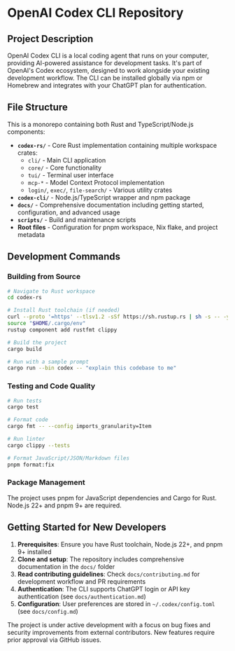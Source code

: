 # OpenAI Codex CLI Repository

## Project Description

OpenAI Codex CLI is a local coding agent that runs on your computer, providing AI-powered assistance for development tasks. It's part of OpenAI's Codex ecosystem, designed to work alongside your existing development workflow. The CLI can be installed globally via npm or Homebrew and integrates with your ChatGPT plan for authentication.

## File Structure

This is a monorepo containing both Rust and TypeScript/Node.js components:

- **`codex-rs/`** - Core Rust implementation containing multiple workspace crates:
  - `cli/` - Main CLI application
  - `core/` - Core functionality
  - `tui/` - Terminal user interface
  - `mcp-*` - Model Context Protocol implementation
  - `login/`, `exec/`, `file-search/` - Various utility crates
- **`codex-cli/`** - Node.js/TypeScript wrapper and npm package
- **`docs/`** - Comprehensive documentation including getting started, configuration, and advanced usage
- **`scripts/`** - Build and maintenance scripts
- **Root files** - Configuration for pnpm workspace, Nix flake, and project metadata

## Development Commands

### Building from Source
```bash
# Navigate to Rust workspace
cd codex-rs

# Install Rust toolchain (if needed)
curl --proto '=https' --tlsv1.2 -sSf https://sh.rustup.rs | sh -s -- -y
source "$HOME/.cargo/env"
rustup component add rustfmt clippy

# Build the project
cargo build

# Run with a sample prompt
cargo run --bin codex -- "explain this codebase to me"
```

### Testing and Code Quality
```bash
# Run tests
cargo test

# Format code
cargo fmt -- --config imports_granularity=Item

# Run linter
cargo clippy --tests

# Format JavaScript/JSON/Markdown files
pnpm format:fix
```

### Package Management
The project uses pnpm for JavaScript dependencies and Cargo for Rust. Node.js 22+ and pnpm 9+ are required.

## Getting Started for New Developers

1. **Prerequisites**: Ensure you have Rust toolchain, Node.js 22+, and pnpm 9+ installed
2. **Clone and setup**: The repository includes comprehensive documentation in the `docs/` folder
3. **Read contributing guidelines**: Check `docs/contributing.md` for development workflow and PR requirements
4. **Authentication**: The CLI supports ChatGPT login or API key authentication (see `docs/authentication.md`)
5. **Configuration**: User preferences are stored in `~/.codex/config.toml` (see `docs/config.md`)

The project is under active development with a focus on bug fixes and security improvements from external contributors. New features require prior approval via GitHub issues.